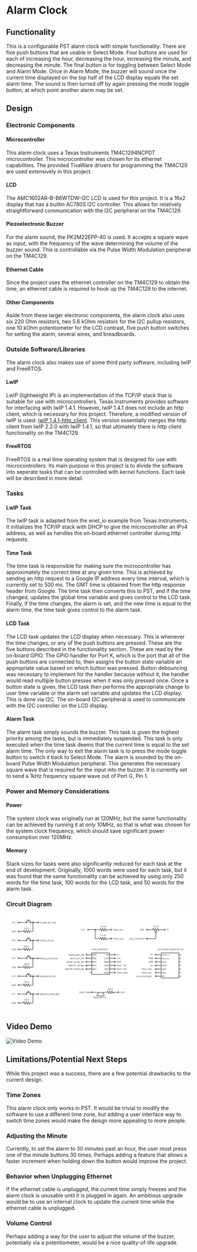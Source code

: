 # Alarm Clock

## Functionality

This is a configurable PST alarm clock with simple functionality. There are 
five push buttons that are usable in Select Mode. Four buttons are used for 
each of increasing the hour, decreasing the hour, increasing the minute, and 
decreasing the minute. The final button is for toggling between Select Mode 
and Alarm Mode. Once in Alarm Mode, the buzzer will sound once the current 
time displayed on the top half of the LCD display equals the set alarm time. 
The sound is then turned off by again pressing the mode toggle button, at 
which point another alarm may be set.  

## Design

### Electronic Components

#### Microcontroller

This alarm clock uses a Texas Instruments TM4C1294NCPDT microcontroller. This 
microcontroller was chosen for its ethernet capabilities. The provided 
TivaWare drivers for programming the TM4C129 are used extensively in this 
project.  

#### LCD

The AMC1602AR-B-B6WTDW-I2C LCD is used for this project. It is a 16x2 display 
that has a builtin AC780S I2C controller. This allows for relatively 
straightforward communication with the I2C peripheral on the TM4C129.  

#### Piezoelectronic Buzzer

For the alarm sound, the PK2M22EPP-40 is used. It accepts a square wave as 
input, with the frequency of the wave determining the volume of the buzzer 
sound. This is controllable via the Pulse Width Modulation peripheral on the 
TM4C129.  

#### Ethernet Cable

Since the project uses the ethernet controller on the TM4C129 to obtain the 
time, an ethernet cable is required to hook up the TM4C129 to the internet.  

#### Other Components

Aside from these larger electronic components, the alarm clock also uses six 
220 Ohm resistors, two 5.6 kOhm resistors for the I2C pullup resistors, one 10 
kOhm potentiometer for the LCD contrast, five push button switches for setting 
the alarm, several wires, and breadboards.

### Outside Software/Libraries

The alarm clock also makes use of some third party software, including lwIP 
and FreeRTOS.  

#### LwIP

LwIP (lightweight IP) is an implementation of the TCP/IP stack that is 
suitable for use with microcontrollers. Texas Instruments provides software 
for interfacing with lwIP 1.4.1. However, lwIP 1.4.1 does not include an http 
client, which is necessary for this project. Therefore, a modified version of 
lwIP is used: [lwIP 1.4.1-http_client](https://github.com/zombie782/lwip-1.4.1-http_client). This version essentially merges the http 
client from lwIP 2.2.0 with lwIP 1.4.1, so that ultimately there is http 
client functionality on the TM4C129.  

#### FreeRTOS

FreeRTOS is a real time operating system that is designed for use with 
microcontrollers. Its main purpose in this project is to divide the software 
into seperate tasks that can be controlled with kernel functions. Each task 
will be described in more detail.  

### Tasks

#### LwIP Task

The lwIP task is adapted from the enet_io example from Texas Instruments. It 
initializes the TCP/IP stack with DHCP to give the microcontroller an IPv4 
address, as well as handles the on-board ethernet controller during http 
requests.  

#### Time Task

The time task is responsible for making sure the microcontroller has 
approximately the correct time at any given time. This is achieved by sending 
an http request to a Google IP address every time interval, which is currently 
set to 500 ms. The GMT time is obtained from the http response header from 
Google. The time task then converts this to PST, and if the time changed, 
updates the global time variable and gives control to the LCD task. Finally, 
if the time changes, the alarm is set, and the new time is equal to the alarm 
time, the time task gives control to the alarm task.  

#### LCD Task

The LCD task updates the LCD display when necessary. This is whenever the time 
changes, or any of the push buttons are pressed. These are the five buttons 
described in the functionality section. These are read by the on-board GPIO. 
The GPIO handler for Port K, which is the port that all of the push buttons 
are connected to, then assigns the button state variable an appropriate value 
based on which button was pressed. Button debouncing was necessary to 
implement for the handler because without it, the handler would read multiple 
button presses when it was only pressed once. Once a button state is given, 
the LCD task then performs the appropriate change to user time variable or the 
alarm set variable and updates the LCD display. This is done via I2C. The 
on-board I2C peripheral is used to communicate with the I2C controller on the 
LCD display.  

#### Alarm Task

The alarm task simply sounds the buzzer. This task is given the highest 
priority among the tasks, but is immediately suspended. This task is only 
executed when the time task deems that the current time is equal to the set 
alarm time. The only way to exit the alarm task is to press the mode toggle 
button to switch it back to Select Mode. The alarm is sounded by the on-board 
Pulse Width Modulation peripheral. This generates the necessary square wave 
that is required for the input into the buzzer. It is currently set to send a 
1kHz frequency square wave out of Port G, Pin 1.  

### Power and Memory Considerations

#### Power

The system clock was originally run at 120MHz, but the same functionality can 
be achieved by running it at only 10MHz, so that is what was chosen for the 
system clock frequency, which should save significant power consumption over 
120MHz.  

#### Memory

Stack sizes for tasks were also significantly reduced for each task at the end 
of development. Originally, 1000 words were used for each task, but it was 
found that the same functionality can be achieved by using only 250 words for 
the time task, 100 words for the LCD task, and 50 words for the alarm task.  

### Circuit Diagram

![Circuit Diagram of the Alarm Clock](circuit_diagram.png)  

## Video Demo

![Video Demo](https://youtu.be/dp4kvePA2nc)

## Limitations/Potential Next Steps

While this project was a success, there are a few potential drawbacks to the 
current design.  

### Time Zones

This alarm clock only works in PST. It would be trivial to modify the software 
to use a different time zone, but adding a user interface way to switch time 
zones would make the deisgn more appealing to more people.  

### Adjusting the Minute

Currently, to set the alarm to 30 minutes past an hour, the user must press 
one of the minute buttons 30 times. Perhaps adding a feature that allows a 
faster increment when holding down the button would improve the project.  

### Behavior when Unplugging Ethernet

If the ethernet cable is unplugged, the current time simply freezes and the 
alarm clock is unusable until it is plugged in again. An ambitious upgrade 
would be to use an internal clock to update the current time while the 
ethernet cable is unplugged.  

### Volume Control

Perhaps adding a way for the user to adjust the volume of the buzzer, 
potentially via a potentiometer, would be a nice quality-of-life upgrade.  
